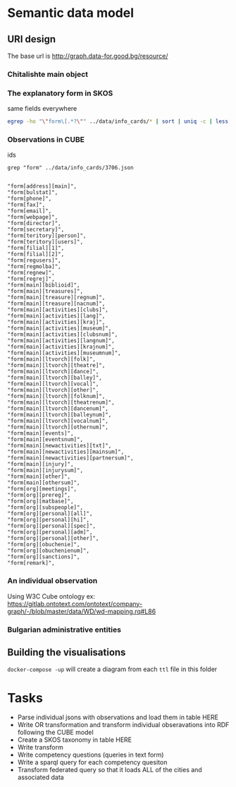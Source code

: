 # Semantic data model

## URI design

The base url is <http://graph.data-for.good.bg/resource/> 

### Chitalishte main object

### The explanatory form in SKOS

same fields everywhere

```bash
egrep -ho "\"form\[.*?\"" ../data/info_cards/* | sort | uniq -c | less -S
```

### Observations in CUBE


ids

```
grep "form" ../data/info_cards/3706.json 


"form[address][main]",
"form[bulstat]",
"form[phone]",
"form[fax]",
"form[email]",
"form[webpage]",
"form[director]",
"form[secretary]",
"form[teritory][person]",
"form[teritory][users]",
"form[filial][1]",
"form[filial][2]",
"form[regusers]",
"form[regmolba]",
"form[regnew]",
"form[regrej]",
"form[main][biblioid]",
"form[main][treasures]",
"form[main][treasure][regnum]",
"form[main][treasure][nacnum]",
"form[main][activities][clubs]",
"form[main][activities][lang]",
"form[main][activities][kraj]",
"form[main][activities][museum]",
"form[main][activities][clubsnum]",
"form[main][activities][langnum]",
"form[main][activities][krajnum]",
"form[main][activities][museumnum]",
"form[main][ltvorch][folk]",
"form[main][ltvorch][theatre]",
"form[main][ltvorch][dance]",
"form[main][ltvorch][balley]",
"form[main][ltvorch][vocal]",
"form[main][ltvorch][other]",
"form[main][ltvorch][folknum]",
"form[main][ltvorch][theatrenum]",
"form[main][ltvorch][dancenum]",
"form[main][ltvorch][balleynum]",
"form[main][ltvorch][vocalnum]",
"form[main][ltvorch][othernum]",
"form[main][events]",
"form[main][eventsnum]",
"form[main][newactivities][txt]",
"form[main][newactivities][mainsum]",
"form[main][newactivities][partnersum]",
"form[main][injury]",
"form[main][injurysum]",
"form[main][other]",
"form[main][othersum]",
"form[org][meetings]",
"form[org][prereg]",
"form[org][matbase]",
"form[org][subspeople]",
"form[org][personal][all]",
"form[org][personal][hi]",
"form[org][personal][spec]",
"form[org][personal][adm]",
"form[org][personal][other]",
"form[org][obuchenie]",
"form[org][obuchenienum]",
"form[org][sanctions]",
"form[remark]",
```

### An individual observation

Using W3C Cube ontology 
ex: https://gitlab.ontotext.com/ontotext/company-graph/-/blob/master/data/WD/wd-mapping.rq#L86

### Bulgarian administrative entities 

## Building the visualisations

`docker-compose -up` will create a diagram from each `ttl` file in this folder 


# Tasks

- Parse individual jsons with observations and load them in table HERE
- Write OR transformation and transform individual obseravations into RDF following the CUBE model
- Create a SKOS taxonomy in table HERE
- Write transform 
- Write competency questions (queries in text form)
- Write a sparql query for each competency quesiton
- Transform federated query so that it loads ALL of the cities and associated data


